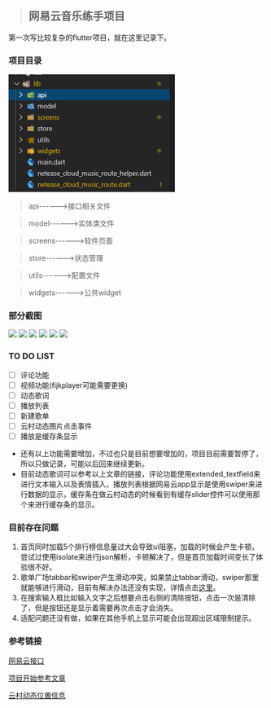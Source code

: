 > ## **网易云音乐练手项目**

第一次写比较复杂的flutter项目，就在这里记录下。

### 项目目录
![image](https://github.com/zjiale/netease_cloud_music/blob/master/%E9%A1%B9%E7%9B%AE%E7%9B%AE%E5%BD%95.png)

> api------>接口相关文件 

> model------>实体类文件 

> screens------>软件页面 

> store------>状态管理 

> utils------>配置文件 

> widgets------>公共widget

### 部分截图
![](https://media.giphy.com/media/Md4QEVfIpdNhHhkKBA/giphy.gif)
![](https://media.giphy.com/media/ZeFieOldqOLNUZXe9N/giphy.gif)
![](https://media.giphy.com/media/ejE7fdSVDQHvZWwsz7/giphy.gif)
![](https://media.giphy.com/media/WPohEW7C1a84wnDUgO/giphy.gif)
![](https://media.giphy.com/media/UsGr5BnbsxLxnIPl4B/giphy.gif)
![](https://media.giphy.com/media/Ph6BKCW0qMYuIm3hec/giphy.gif)

### TO DO LIST
- [ ] 评论功能
- [ ] 视频功能(fijkplayer可能需要更换)
- [ ] 动态歌词
- [ ] 播放列表
- [ ] 新建歌单
- [ ] 云村动态图片点击事件 
- [ ] 播放是缓存条显示 

- 还有以上功能需要增加，不过也只是目前想要增加的，项目目前需要暂停了，所以只做记录，可能以后回来继续更新。
- 目前动态歌词可以参考以上文章的链接，评论功能使用extended_textfield来进行文本输入以及表情插入，播放列表根据网易云app显示是使用swiper来进行数据的显示，缓存条在做云村动态的时候看到有缓存slider控件可以使用那个来进行缓存条的显示。

### 目前存在问题
1. 首页同时加载5个排行榜信息量过大会导致ui阻塞，加载的时候会产生卡顿，尝试过使用isolate来进行json解析，卡顿解决了，但是首页加载时间变长了体验很不好。
2.  歌单广场tabbar和swiper产生滑动冲突，如果禁止tabbar滑动，swiper那里就能够进行滑动，目前有解决办法还没有实现，详情点击[这里](https://juejin.im/post/5bea90c6e51d450319791b2e)。
3. 在搜索输入框比如输入文字之后想要点击右侧的清除按钮，点击一次是清除了，但是按钮还是显示着需要再次点击才会消失。
4. 适配问题还没有做，如果在其他手机上显示可能会出现超出区域限制提示。

### 参考链接	
[网易云接口](https://binaryify.github.io/NeteaseCloudMusicApi/#/?id=neteasecloudmusicapi)	

[项目开始参考文章](https://juejin.im/post/5d9de9a2e51d4578282ce25a)	

[云村动态位置信息](https://juejin.im/post/5b6375f8e51d45190f4af4c2#heading-7)

